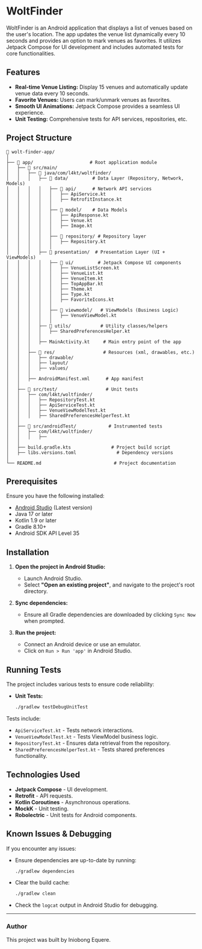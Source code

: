 # WoltFinder

WoltFinder is an Android application that displays a list of venues based on the user's location. 
The app updates the venue list dynamically every 10 seconds and provides an option to mark venues as favorites. 
It utilizes Jetpack Compose for UI development and includes automated tests for core functionalities.

## Features

- **Real-time Venue Listing:** Display 15 venues and automatically update venue data every 10 seconds.
- **Favorite Venues:** Users can mark/unmark venues as favorites.
- **Smooth UI Animations:** Jetpack Compose provides a seamless UI experience.
- **Unit Testing:** Comprehensive tests for API services, repositories, etc.

## Project Structure

```
📂 wolt-finder-app/
│
├── 📂 app/                     # Root application module
│   ├── 📂 src/main/
│   │   ├── 📂 java/com/l4kt/woltfinder/
│   │   │   ├── 📂 data/         # Data Layer (Repository, Network, Models)
│   │   │   │   ├── 📂 api/      # Network API services
│   │   │   │   │   ├── ApiService.kt
│   │   │   │   │   ├── RetrofitInstance.kt
│   │   │   │   │
│   │   │   │   ├── 📂 model/    # Data Models
│   │   │   │   │   ├── ApiResponse.kt
│   │   │   │   │   ├── Venue.kt
│   │   │   │   │   ├── Image.kt
│   │   │   │   │
│   │   │   │   ├── 📂 repository/ # Repository layer
│   │   │   │   │   ├── Repository.kt
│   │   │   │   │
│   │   │   ├── 📂 presentation/  # Presentation Layer (UI + ViewModels)
│   │   │   │   ├── 📂 ui/         # Jetpack Compose UI components
│   │   │   │   │   ├── VenueListScreen.kt
│   │   │   │   │   ├── VenueList.kt
│   │   │   │   │   ├── VenueItem.kt
│   │   │   │   │   ├── TopAppBar.kt
│   │   │   │   │   ├── Theme.kt
│   │   │   │   │   ├── Type.kt
│   │   │   │   │   ├── FavoriteIcons.kt
│   │   │   │   │
│   │   │   │   ├── 📂 viewmodel/   # ViewModels (Business Logic)
│   │   │   │   │   ├── VenueViewModel.kt
│   │   │   │   │
│   │   │   ├── 📂 utils/           # Utility classes/helpers
│   │   │   │   ├── SharedPreferencesHelper.kt
│   │   │   │
│   │   │   ├── MainActivity.kt     # Main entry point of the app
│   │   │
│   │   ├── 📂 res/                  # Resources (xml, drawables, etc.)
│   │   │   ├── drawable/
│   │   │   ├── layout/
│   │   │   ├── values/
│   │   │
│   │   ├── AndroidManifest.xml      # App manifest
│   │
│   ├── 📂 src/test/                  # Unit tests
│   │   ├── com/l4kt/woltfinder/
│   │   │   ├── RepositoryTest.kt
│   │   │   ├── ApiServiceTest.kt
│   │   │   ├── VenueViewModelTest.kt
│   │   │   ├── SharedPreferencesHelperTest.kt
│   │
│   ├── 📂 src/androidTest/            # Instrumented tests
│   │   ├── com/l4kt/woltfinder/
│   │   │   ├── 
│   │
│   ├── build.gradle.kts               # Project build script
│   ├── libs.versions.toml               # Dependency versions
│
└── README.md                           # Project documentation

```

## Prerequisites

Ensure you have the following installed:

- [Android Studio](https://developer.android.com/studio) (Latest version)
- Java 17 or later
- Kotlin 1.9 or later
- Gradle 8.10+
- Android SDK API Level 35

## Installation

1. **Open the project in Android Studio:**
    - Launch Android Studio.
    - Select **"Open an existing project"**, and navigate to the project's root directory.

2. **Sync dependencies:**
    - Ensure all Gradle dependencies are downloaded by clicking `Sync Now` when prompted.

3. **Run the project:**
    - Connect an Android device or use an emulator.
    - Click on `Run > Run 'app'` in Android Studio.

## Running Tests

The project includes various tests to ensure code reliability:

- **Unit Tests:**
  ```bash
  ./gradlew testDebugUnitTest
  ```

Tests include:

- `ApiServiceTest.kt` - Tests network interactions.
- `VenueViewModelTest.kt` - Tests ViewModel business logic.
- `RepositoryTest.kt` - Ensures data retrieval from the repository.
- `SharedPreferencesHelperTest.kt` - Tests shared preferences functionality.

## Technologies Used

- **Jetpack Compose** - UI development.
- **Retrofit** - API requests.
- **Kotlin Coroutines** - Asynchronous operations.
- **MockK** - Unit testing.
- **Robolectric** - Unit tests for Android components.


## Known Issues & Debugging

If you encounter any issues:

- Ensure dependencies are up-to-date by running:
  ```bash
  ./gradlew dependencies
  ```
- Clear the build cache:
  ```bash
  ./gradlew clean
  ```
- Check the `logcat` output in Android Studio for debugging.

---

### Author

This project was built by Iniobong Equere.
